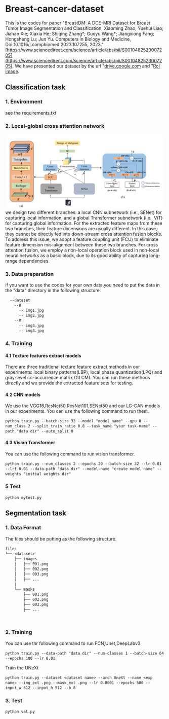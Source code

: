 # Breast-cancer-dataset
This is the codes for paper "BreastDM: A DCE-MRI Dataset for Breast Tumor Image Segmentation and Classification, Xiaoming Zhao; Yuehui Liao; Jiahao Xie; Xiaxia He; Shiqing Zhang*; Guoyu Wang*; Jiangxiong Fang; Hongsheng Lu; Jun Yu. Computers in Biology and Medicine, Doi:10.1016/j.compbiomed.2023.107255, 2023."[https://www.sciencedirect.com/science/article/abs/pii/S0010482523007205](https://www.sciencedirect.com/science/article/abs/pii/S0010482523007205). We have presented our dataset by the url "[drive.google.com](https://drive.google.com/file/d/1GvNwL4iPcB2GRdK2n353bKiKV_Vnx7Qg/view?usp=drive_link) and "[RoI image](https://drive.google.com/file/d/1rKps09z1DEkfiICZlpIBOFek-LZ1vFAC/view?usp=drive_link).
## Classification task
### 1. Environment
see the requirements.txt
### 2. Local-global cross attention network
![image](Classification%20task/asserts/jpg/1.png)
we design two different branches: a local CNN subnetwork (i.e., SENet) for capturing local information, and a global Transformer subnetwork (i.e., ViT) for capturing global information. For the extracted feature maps from these two branches, their feature dimensions are usually different. In this case, they cannot be directly fed into down-stream cross attention fusion blocks. To address this issue, we adopt a feature coupling unit (FCU) to eliminate feature dimension mis-alignment between these two branches. For cross attention fusion, we employ a non-local operation block used in non-local neural networks as a basic block, due to its good ability of capturing long-range dependencies.
### 3. Data preparation
if you want to use the codes for your own data,you need to put the data in the "data" directory in the following structure.
```
  --dataset
    --B
      -- img1.jpg
      -- img2.jpg
    --M
      -- img3.jpg
      -- img4.jpg
```
### 4. Training
#### 4.1 Texture features extract models
There are three traditional texture feature extract methods in our experiments: local binary patterns(LBP), local phase quantization(LPQ) and gray-level co-occurrence matrix
(GLCM). You can run these methods directly and we provide the extracted feature sets for testing.

#### 4.2 CNN models
We use the VGG16,ResNet50,ResNet101,SENet50 and our LG-CAN models in our experiments. You can use the following command to run them.
```
python train.py --batch-size 32 --model "model_name" --gpu 0 --num_class 2 --split_train_ratio 0.8 --task_name "your task-name" --path "data dir" --auto_split 0
```
#### 4.3 Vision Transformer
You can use the following command to run vision transformer.
```
python train.py --num_classes 2 --epochs 20 --batch-size 32 --lr 0.01 --lrf 0.01 --data-path "data dir" --model-name "create model name" --weights "initial weights dir"
```
### 5 Test
```
python mytest.py
```

## Segmentation task

### 1. Data Format
The files should be putting as the following structure.
```
files
└── <dataset>
    ├── images
    |   ├── 001.png
    │   ├── 002.png
    │   ├── 003.png
    │   ├── ...
    |
    └── masks
        ├── 001.png
        ├── 002.png
        ├── 003.png
        ├── ...
        
        
```

### 2. Training
You can use thr following command to run FCN,Unet,DeepLabv3.
```
python train.py --data-path "data dir" --num-classes 1 --batch-size 64 --epochs 100 --lr 0.01 
```
Train the UNeXt
```
python train.py --dataset <dataset name> --arch UneXt --name <exp name> --img_ext .png --mask_ext .png --lr 0.0001 --epochs 500 --input_w 512 --input_h 512 --b 8
```
### 3. Test

```
python val.py
```

      
